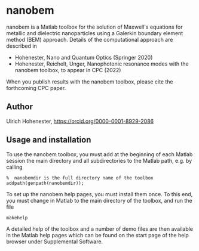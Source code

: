 # nanobem

nanobem is a Matlab toolbox for the solution of Maxwell's equations for metallic and dielectric nanoparticles using a Galerkin boundary element method (BEM) approach. Details of the computational approach are described in 

* Hohenester, Nano and Quantum Optics (Springer 2020)
* Hohenester, Reichelt, Unger, Nanophotonic resonance modes with the nanobem toolbox, to appear in CPC (2022)

When you publish results with the nanobem toolbox, please cite the forthcoming CPC paper.

## Author

Ulrich Hohenester, https://orcid.org/0000-0001-8929-2086 


## Usage and installation

To use the nanobem toolbox, you must add at the beginning of each Matlab 
session the main directory and all subdirectories to the Matlab path, 
e.g. by calling

    %  nanobemdir is the full directory name of the toolbox
    addpath(genpath(nanobemdir));

To set up the nanobem help pages, you must install them once.  To this end, you must change in Matlab to the main directory of the toolbox, and run the file 

    makehelp
  
A detailed help of the toolbox and a number of demo files are then available in the Matlab help pages which can be found on the start page of the help browser under Supplemental Software.
